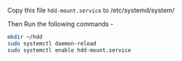Copy this file `hdd-mount.service` to /etc/systemd/system/


Then Run the following commands - 
```zsh
mkdir ~/hdd
sudo systemctl daemon-reload
sudo systemctl enable hdd-mount.service
```
